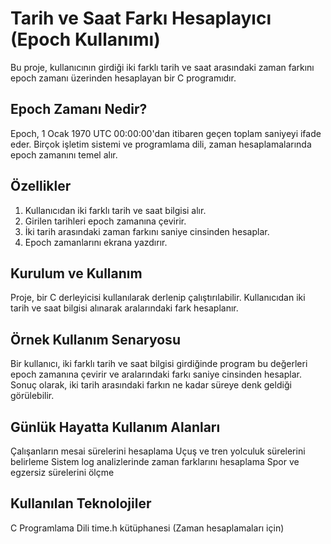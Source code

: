 # Tarih ve Saat Farkı Hesaplayıcı (Epoch Kullanımı)
Bu proje, kullanıcının girdiği iki farklı tarih ve saat arasındaki zaman farkını epoch zamanı üzerinden hesaplayan bir C programıdır.

## Epoch Zamanı Nedir?
Epoch, 1 Ocak 1970 UTC 00:00:00'dan itibaren geçen toplam saniyeyi ifade eder. Birçok işletim sistemi ve programlama dili, zaman hesaplamalarında epoch zamanını temel alır.

## Özellikler
1) Kullanıcıdan iki farklı tarih ve saat bilgisi alır.
2) Girilen tarihleri epoch zamanına çevirir.
3) İki tarih arasındaki zaman farkını saniye cinsinden hesaplar.
4) Epoch zamanlarını ekrana yazdırır.
   
## Kurulum ve Kullanım
Proje, bir C derleyicisi kullanılarak derlenip çalıştırılabilir. Kullanıcıdan iki tarih ve saat bilgisi alınarak aralarındaki fark hesaplanır.

## Örnek Kullanım Senaryosu
Bir kullanıcı, iki farklı tarih ve saat bilgisi girdiğinde program bu değerleri epoch zamanına çevirir ve aralarındaki farkı saniye cinsinden hesaplar. Sonuç olarak, iki tarih arasındaki farkın ne kadar süreye denk geldiği görülebilir.

## Günlük Hayatta Kullanım Alanları
Çalışanların mesai sürelerini hesaplama
Uçuş ve tren yolculuk sürelerini belirleme
Sistem log analizlerinde zaman farklarını hesaplama
Spor ve egzersiz sürelerini ölçme

## Kullanılan Teknolojiler
C Programlama Dili
time.h kütüphanesi (Zaman hesaplamaları için)
